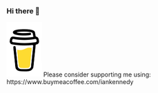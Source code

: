 ### Hi there 👋
<img src="buy-me-coffee-icon.png" style="zoom:25%;" />
Please consider supporting me using: https://www.buymeacoffee.com/iankennedy

